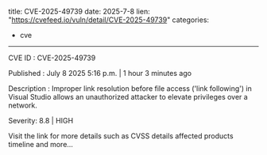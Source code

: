  
title: CVE-2025-49739
date: 2025-7-8
lien: "https://cvefeed.io/vuln/detail/CVE-2025-49739"
categories:
  - cve
---

CVE ID : CVE-2025-49739

Published :  July 8
2025
5:16 p.m. | 1 hour
3 minutes ago

Description : Improper link resolution before file access ('link following') in Visual Studio allows an unauthorized attacker to elevate privileges over a network.

Severity: 8.8 | HIGH

Visit the link for more details
such as CVSS details
affected products
timeline
and more...
